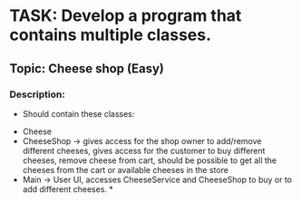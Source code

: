 # TASK: Develop a program that contains multiple classes.
## Topic: Cheese shop (Easy)
### Description: 
* Should contain these classes:
- Cheese 
- CheeseShop -> gives access for the shop owner to add/remove different cheeses, gives access for the customer to buy different cheeses, remove cheese from cart, should be possible to get all the cheeses from the cart or available cheeses in the store
- Main -> User UI, accesses CheeseService and CheeseShop to buy or to add different cheeses. *
